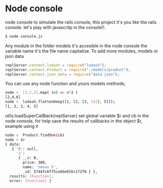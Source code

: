 # Node console

node console to simulate the rails console, this project it's you like the rails console. let's play with javascritp in the console!!.

```sh
$ node console.js
```
Any module in the folder models it's accesible in the node console the variable name it's the file name capitalize.
To add more modules, models or json data

```javascript
replServer.context.lodash = require("lodash");
replServer.context.Product = require("./models/product");
replServer.context.json_data = require("data.json");
```
You can use any node function and yours models methods;
```sh
node >  [1,2,3].map( (n) => n*2 )
[2,4,6]
node >  lodash.flattenDeep([1, [2, [3, [4]], 5]]);
[1, 2, 3, 4, 5]
```

utils.loadSuperCallBack(replServer) set global variable $r and cb in the node console, for help save the results of callbacks in the object $r, example using it

```sh
node >  Product.findOne(cb)
node > $r
{ data:
   { '0': null,
     '1':
      { __v: 0,
        price: 380,
        name: 'nexus 5',
        _id: 5744fc6ff5ce6be016c1f2f6 } },
  results: [Function],
  error: [Function] }
```
